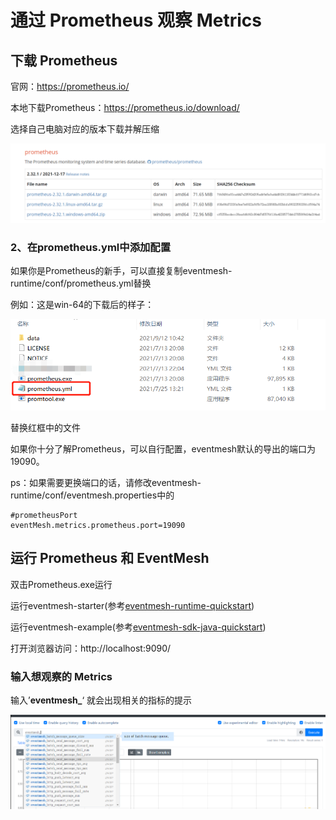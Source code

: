 # 通过 Prometheus 观察 Metrics

## 下载 Prometheus

官网：https://prometheus.io/

本地下载Prometheus：https://prometheus.io/download/

选择自己电脑对应的版本下载并解压缩

![Prometheus-download](../../../../../static/images/removed/Prometheus-download.png)

### 2、在prometheus.yml中添加配置

如果你是Prometheus的新手，可以直接复制eventmesh-runtime/conf/prometheus.yml替换

例如：这是win-64的下载后的样子：

![prometheus-yml](../../../../../static/images/removed/prometheus-yml.png)

替换红框中的文件

如果你十分了解Prometheus，可以自行配置，eventmesh默认的导出的端口为19090。

ps：如果需要更换端口的话，请修改eventmesh-runtime/conf/eventmesh.properties中的

```properties
#prometheusPort
eventMesh.metrics.prometheus.port=19090
```

## 运行 Prometheus 和 EventMesh

双击Prometheus.exe运行

运行eventmesh-starter(参考[eventmesh-runtime-quickstart](../instruction/02-runtime.md))

运行eventmesh-example(参考[eventmesh-sdk-java-quickstart](../instruction/03-demo.md))

打开浏览器访问：http://localhost:9090/

### 输入想观察的 Metrics

输入’**eventmesh_**‘ 就会出现相关的指标的提示

![promethus-search](../../../../../static/images/removed/promethus-search.png)
